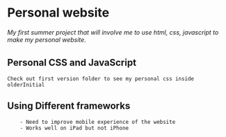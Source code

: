 # Personal website
###### My first summer project that will involve me to use html, css, javascript to make my personal website.

## Personal CSS and JavaScript
```Check out first version folder to see my personal css inside olderInitial```

## Using Different frameworks
```Responsive version online using bootstrap
    - Need to improve mobile experience of the website
    - Works well on iPad but not iPhone

```
